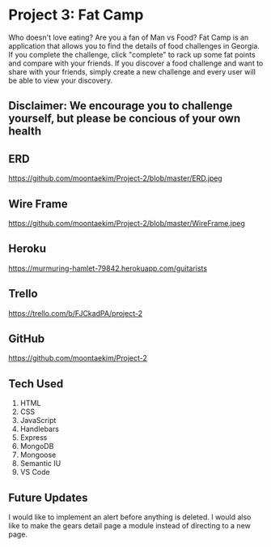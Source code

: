 # Project 3: Fat Camp

Who doesn't love eating? Are you a fan of Man vs Food? Fat Camp is an application that allows you to find the details of food challenges in Georgia. If you complete the challenge, click "complete" to rack up some fat points and compare with your friends. If you discover a food challenge and want to share with your friends, simply create a new challenge and every user will be able to view your discovery. 
## Disclaimer: We encourage you to challenge yourself, but please be concious of your own health


## ERD
https://github.com/moontaekim/Project-2/blob/master/ERD.jpeg

## Wire Frame
https://github.com/moontaekim/Project-2/blob/master/WireFrame.jpeg


## Heroku

https://murmuring-hamlet-79842.herokuapp.com/guitarists

## Trello

https://trello.com/b/FJCkadPA/project-2

## GitHub

https://github.com/moontaekim/Project-2

## Tech Used
1. HTML
2. CSS
3. JavaScript
4. Handlebars
5. Express
6. MongoDB
7. Mongoose
8. Semantic IU
9. VS Code

## Future Updates

I would like to implement an alert before anything is deleted. I would also like to make the gears detail page a module instead of directing to a new page.